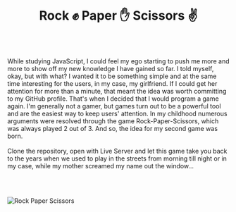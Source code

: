 <h1 align="center">Rock ✊ Paper ✋ Scissors ✌️</h1>
<br/>
<br/>
<p>While studying JavaScript, I could feel my ego starting to push me more and more to show off my new knowledge I have gained so far. I told myself, okay, but with what? I wanted it to be something simple and at the same time interesting for the users, in my case, my girlfriend. If I could get her attention for more than a minute, that meant the idea was worth committing to my GitHub profile. That's when I decided that I would program a game again. I'm generally not a gamer, but games turn out to be а powerful tool and are the easiest way to keep users' attention. In my childhood numerous arguments were resolved through the game Rock-Paper-Scissors, which was always played 2 out of 3. And so, the idea for my second game was born.
<br/>
<br/>
Clone the repository, open with Live Server and let this game take you back to the years when we used to play in the streets from morning till night or in my case, while my mother screamed my name out the window...
</p>
<br/>
<br/>

![Rock Paper Scissors](https://media.giphy.com/media/GSDWRU36yMQbcPXY5J/giphy.gif)
                                                                                                                                                                                                                                                                                                                                                                                                                                                                                                                                                                                                                                                                                                                                                                                                                                                                                                                                                                                                                                                                                                                                                                                                                                                                                                                                                                                                                                                                                                                                                                                                                                                                                                                                                                                                                                                                                                                                                                                                                                                                                                                                                                                                                                                                                                                                                                                                                                                                                                                                                                                                                                                                                                                                                                                                                                                                                                                                                                                                                                                                                                                                                                                                                                                                                                                                                                                                                                                                                                                                                                                                                                                                                                                                                                                                                                                                                                                                                                                                   
